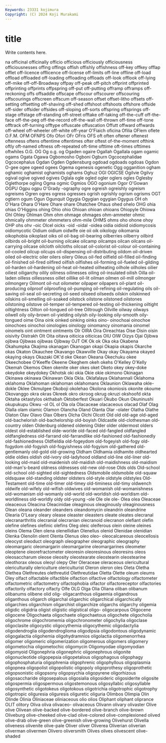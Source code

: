 ```yaml
---
Keywords: 23331 kojimura
Copyright: (C) 2024 Koji Murakami
---
```


# title

Write contents here.



na officinal officinally officio officious officiously officiousness officiousnesses offing offings
offish offishly offishness off-key offkey offlap offlet off-licence offlicence off-license
off-limits off-line offline off-load offload offloaded off-loading offloading offloads off-look
offlook off-lying off-mike off-off-Broadway offpay off-peak off-pitch offprint offprinted offprinting
offprints offpspring off-put off-putting offramp offramps off-reckoning offs offsaddle offscape
offscour offscourer offscouring offscourings offscreen offscum off-season offset offset-litho offsets
off-setting offsetting off-shaving off-shed offshoot offshoots offshore offside off-sider offsider
offsides off-sloping off-sorts offspring offsprings off-stage offstage off-standing off-street offtake
off-taking off-the-cuff off-the-face off-the-peg off-the-record off-the-wall off-thrown off-time off-tone offtrack
off-turning offtype offuscate offuscation Offutt offward offwards off-wheel off-wheeler off-white
off-year O'Fiaich oficina Ofilia OFlem oflete O.F.M. OFM OFNPS Ofo
Ofori OFr OFris OFS oft often oftener oftenest oftenness oftens
oftentime oftentimes ofter oftest of-the-moment ofthink oftly oft-named oftness oft-repeated
oft-time ofttime oft-times ofttimes oftwhiles O.G. OG Og o.g. og
Ogaden ogaire Ogallah Ogallala ogam ogamic ogams Ogata Ogawa Ogbomosho
Ogboni Ogburn Ogcocephalidae Ogcocephalus Ogdan Ogden Ogdensburg ogdoad ogdoads ogdoas
Ogdon O-gee ogee ogeed ogees Ogema ogenesis ogenetic Ogg ogganition
ogham oghamic oghamist oghamists oghams Oghuz OGI OGICSE Ogilvie Ogilvy
ogival ogive ogived ogives Oglala ogle ogled ogler oglers ogles
Oglesby Oglethorpe ogling Ogma ogmic Ogmios OGO ogonium Ogor O'Gowan
OGPU Ogpu ogpu O'Grady -ography ogre ogreish ogreishly ogreism ogreisms
Ogren ogres ogress ogresses ogrish ogrishly ogrism ogrisms OGT ogtiern
ogum Ogun Ogunquit Ogygia Ogygian ogygian Ogygus OH oh O'Hara
Ohara O'Hare Ohare ohare Ohatchee Ohaus ohed ohelo OHG ohia
ohias O'Higgins ohing Ohio ohio Ohioan ohioan ohioans Ohiopyle Ohiowa
Ohl Ohley Ohlman Ohm ohm ohmage ohmages ohm-ammeter ohmic ohmically
ohmmeter ohmmeters ohm-mile OHMS ohms oho ohone ohoy OHP ohs
ohv -oic OIcel oicks -oid -oidal -oidea oidia oidioid oidiomycosis
oidiomycotic Oidium oidium oidwlfe oie oii oik oikology oikomania oikophobia
oikoplast oiks oil oil-bag oil-bearing oilberries oilberry oilbird oilbirds oil-bright
oil-burning oilcake oilcamp oilcamps oilcan oilcans oil-carrying oilcase oilcloth oilcloths
oilcoat oil-colorist oil-colour oil-containing oil-cooled oilcup oilcups oil-dispensing oil-distributing oildom
oil-driven oiled oil-electric oiler oilers oilery Oileus oil-fed oilfield oil-filled
oil-finding oil-finished oil-fired oilfired oilfish oilfishes oil-forming oil-fueled oil-gilding oil-harden
oil-hardening oil-heat oil-heated oilheating oilhole oilholes oilier oiliest oiligarchy oilily
oiliness oilinesses oiling oil-insulated oilish Oilla oil-laden oilless oillessness oillet
oillike oil-lit oilman oilmen oil-mill oilmonger oilmongery Oilmont oil-nut oilometer
oilpaper oilpapers oil-plant oil-producing oilproof oilproofing oil-pumping oil-refining oil-regulating oils
oil-saving oil-seal oil-secreting oil-seed oilseed oilseeds oilskin oilskinned oilskins oil-smelling
oil-soaked oilstock oilstone oilstoned oilstones oilstoning oilstove oil-temper oil-tempered oil-testing
oil-thickening oiltight oiltightness Oilton oil-tongued oil-tree Oiltrough Oilville oilway oilways
oilwell oily oily-brown oil-yielding oilyish oily-looking oily-smooth oily-tongued oime Oina
oink oinked oinking oinks oino- oinochoai oinochoe oinochoes oinochoi oinologies
oinology oinomancy oinomania oinomel oinomels oint ointment ointments OIr OIRA
Oira Oireachtas Oise Oisin oisin oisivity Oistrakh OIt Oita oitava
oiticica oiticicas OIU OIW Oizys Ojai Ojibwa ojibwa Ojibwas ojibwas
Ojibway OJT OK Ok ok Oka oka Okabena Okahumpka Okajima
okanagan Okanogan okapi Okapia okapis Okarche okas Okaton Okauchee Okavango
Okawville Okay okay Okayama okayed okaying okays Okazaki OK'd oke
Okean Okeana Okechuku okee Okeechobee O'Keeffe Okeene Okeghem okeh okehs
O'Kelley O'Kelly Okemah Okemos Oken okenite oker okes oket Oketo
okey okey-doke okeydoke okeydokey Okhotsk oki okia Okie okie okimono
Okinagan Okinawa okinawa Okinawan Okla Okla. Oklafalaya Oklahannali Oklahoma oklahoma
Oklahoman oklahoman oklahomans Oklaunion Oklawaha okle-dokle Oklee Okmulgee Okoboji okolehao
Okolona okoniosis okonite okoume Okovanggo okra okras Okreek okro okroog
okrug okruzi okshoofd okta Oktaha oktastylos okthabah Oktoberfest Okuari Okubo
Okun Okuninushi okupukupu Okwu -ol OL ol Ola ola Olacaceae
olacaceous olacad Olaf Olag Olalla olam olamic Olamon Olancha Oland
Olanta Olar -olater Olatha Olathe Olaton Olav Olavo Olax Olbers
Olcha Olchi Olcott Old old old-age old-aged old-bachelorish old-bachelorship old-boyish
Oldcastle old-clothesman old-country olden Oldenburg oldened oldening Older older oldermost
olders oldest old-established olde-worlde old-faced old-fangled oldfangled oldfangledness old-farrand old-farrandlike
old-fashioned old-fashionedly old-fashionedness Oldfieldia old-fogeydom old-fogeyish old-fogy old-fogydom old-fogyish old-fogyishness
old-fogyism old-gathered old-gentlemanly old-gold old-growing Oldham Oldhamia oldhamite oldhearted oldie
oldies oldish old-ivory old-ladyhood oldland old-line old-liner old-looking old-maid old-maidenish
old-maidish old-maidishness old-maidism old-man's-beard oldness oldnesses old-new old-rose Olds olds
Old-school old-school old-sighted old-sightedness Oldsmobile oldsmobile old-squaw oldsquaw old-standing oldster
oldsters old-style oldstyle oldstyles Old-Testament old-time old-timer old-timey old-timiness old-timy
oldwench oldwife old-wifely old-wifish oldwives old-womanish old-womanishness old-womanism old-womanly old-world
old-worldish old-worldism old-worldliness old-worldly oldy old-young -ole Ole ole ole-
Olea olea Oleaceae oleaceous Oleacina Oleacinidae oleaginous oleaginously oleaginousness Olean
oleana oleander oleanders oleandomycin oleandrin oleandrine Olearia O'Leary oleary olease
oleaster oleasters oleate oleates olecranal olecranarthritis olecranial olecranian olecranoid olecranon
olefiant olefin olefine olefines olefinic olefins Oleg oleic oleiferous olein
oleine oleines oleins Olema Olen olena olenellidian Olenellus olenid Olenidae
olenidian Olenka Olenolin olent Olenta Olenus oleo oleo- oleocalcareous oleocellosis
oleocyst oleoduct oleograph oleographer oleographic oleography oleomargaric oleomargarin oleomargarine oleomargarines
oleometer oleoptene oleorefractometer oleoresin oleoresinous oleoresins oleos oleosaccharum oleose oleosity
oleostearate oleostearin oleostearine oleothorax oleous oleoyl olepy Oler Oleraceae oleraceous
olericultural olericulturally olericulture olericulturist Oleron oleron oles Oleta Oletha Olethea
Olethreutes olethreutid Olethreutidae Oletta Olette oleum oleums Oley olfact olfactable
olfactible olfaction olfactive olfactology olfactometer olfactometric olfactometry olfactophobia olfactor olfactoreceptor
olfactories olfactorily olfactory olfacty Olfe OLG Olga Olia Oliana oliban
olibanum olibanums olibene olid olig- oligacanthous oligaemia oligandrous oliganthous oligarch
oligarchal oligarchic oligarchical oligarchically oligarchies oligarchism oligarchist oligarchize oligarchs oligarchy
oligemia oligidic oligidria oligist oligistic oligistical oligo- oligocarpous Oligocene oligocene
Oligochaeta oligochaete oligochaetous oligochete oligocholia oligochrome oligochromemia oligochronometer oligochylia oligoclase
oligoclasite oligocystic oligocythemia oligocythemic oligodactylia oligodendroglia oligodendroglioma oligodipsia oligodontous oligodynamic
oligogalactia oligohemia oligohydramnios oligolactia oligomenorrhea oligomer oligomeric oligomerization oligomerous oligomers
oligomery oligometochia oligometochic oligomycin Oligomyodae oligomyodian oligomyoid Oligonephria oligonephric oligonephrous
oligonite oligonucleotide oligopepsia oligopetalous oligophagous oligophagy oligophosphaturia oligophrenia oligophrenic oligophyllous
oligoplasmia oligopnea oligopolist oligopolistic oligopoly oligoprothesy oligoprothetic oligopsonistic oligopsony oligopsychia
oligopyrene oligorhizous oligosaccharide oligosepalous oligosialia oligosideric oligosiderite oligosite oligospermia oligospermous
oligostemonous oligosyllabic oligosyllable oligosynthetic oligotokeus oligotokous oligotrichia oligotrophic oligotrophy oligotropic
oliguresia oliguresis oliguretic oliguria Olimbos Olimpia Olin Olinde Olinia Oliniaceae
oliniaceous olio olios Oliphant oliphant oliprance OLIT olitory Oliva oliva
olivaceo- olivaceous Olivann olivary olivaster Olive olive Olivean olive-backed olive-bordered
olive-branch olive-brown Oliveburg olive-cheeked olive-clad olive-colored olive-complexioned olived olive-drab olive-green
olive-greenish olive-growing Olivehurst Olivella oliveness olivenite olive-pale Oliver oliver Oliverea
Oliverian oliverian oliverman olivermen Olivero oliversmith Olives olives olivescent olive-shaded
